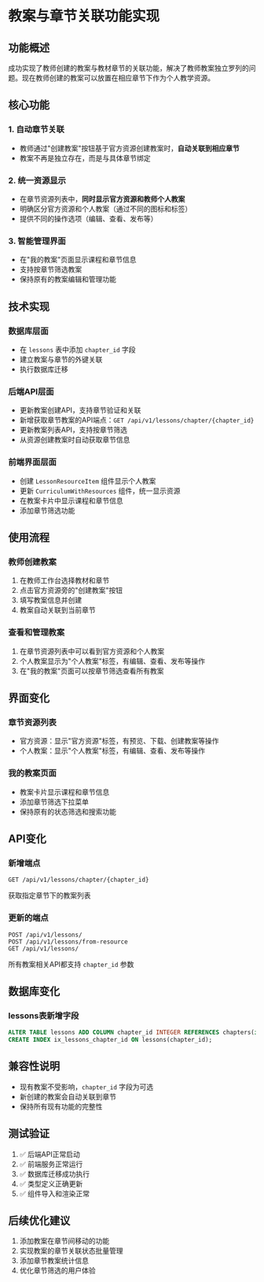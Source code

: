 # 教案与章节关联功能实现

## 功能概述

成功实现了教师创建的教案与教材章节的关联功能，解决了教师教案独立罗列的问题。现在教师创建的教案可以放置在相应章节下作为个人教学资源。

## 核心功能

### 1. 自动章节关联
- 教师通过"创建教案"按钮基于官方资源创建教案时，**自动关联到相应章节**
- 教案不再是独立存在，而是与具体章节绑定

### 2. 统一资源显示
- 在章节资源列表中，**同时显示官方资源和教师个人教案**
- 明确区分官方资源和个人教案（通过不同的图标和标签）
- 提供不同的操作选项（编辑、查看、发布等）

### 3. 智能管理界面
- 在"我的教案"页面显示课程和章节信息
- 支持按章节筛选教案
- 保持原有的教案编辑和管理功能

## 技术实现

### 数据库层面
- 在 `lessons` 表中添加 `chapter_id` 字段
- 建立教案与章节的外键关联
- 执行数据库迁移

### 后端API层面
- 更新教案创建API，支持章节验证和关联
- 新增获取章节教案的API端点：`GET /api/v1/lessons/chapter/{chapter_id}`
- 更新教案列表API，支持按章节筛选
- 从资源创建教案时自动获取章节信息

### 前端界面层面
- 创建 `LessonResourceItem` 组件显示个人教案
- 更新 `CurriculumWithResources` 组件，统一显示资源
- 在教案卡片中显示课程和章节信息
- 添加章节筛选功能

## 使用流程

### 教师创建教案
1. 在教师工作台选择教材和章节
2. 点击官方资源旁的"创建教案"按钮
3. 填写教案信息并创建
4. 教案自动关联到当前章节

### 查看和管理教案
1. 在章节资源列表中可以看到官方资源和个人教案
2. 个人教案显示为"个人教案"标签，有编辑、查看、发布等操作
3. 在"我的教案"页面可以按章节筛选查看所有教案

## 界面变化

### 章节资源列表
- 官方资源：显示"官方资源"标签，有预览、下载、创建教案等操作
- 个人教案：显示"个人教案"标签，有编辑、查看、发布等操作

### 我的教案页面
- 教案卡片显示课程和章节信息
- 添加章节筛选下拉菜单
- 保持原有的状态筛选和搜索功能

## API变化

### 新增端点
```
GET /api/v1/lessons/chapter/{chapter_id}
```
获取指定章节下的教案列表

### 更新的端点
```
POST /api/v1/lessons/
POST /api/v1/lessons/from-resource
GET /api/v1/lessons/
```
所有教案相关API都支持 `chapter_id` 参数

## 数据库变化

### lessons表新增字段
```sql
ALTER TABLE lessons ADD COLUMN chapter_id INTEGER REFERENCES chapters(id);
CREATE INDEX ix_lessons_chapter_id ON lessons(chapter_id);
```

## 兼容性说明

- 现有教案不受影响，`chapter_id` 字段为可选
- 新创建的教案会自动关联到章节
- 保持所有现有功能的完整性

## 测试验证

1. ✅ 后端API正常启动
2. ✅ 前端服务正常运行
3. ✅ 数据库迁移成功执行
4. ✅ 类型定义正确更新
5. ✅ 组件导入和渲染正常

## 后续优化建议

1. 添加教案在章节间移动的功能
2. 实现教案的章节关联状态批量管理
3. 添加章节教案统计信息
4. 优化章节筛选的用户体验
